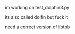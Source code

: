 im working on test_dolphin3.py

its also called dolfin but fuck it

need a correct version of libtbb
